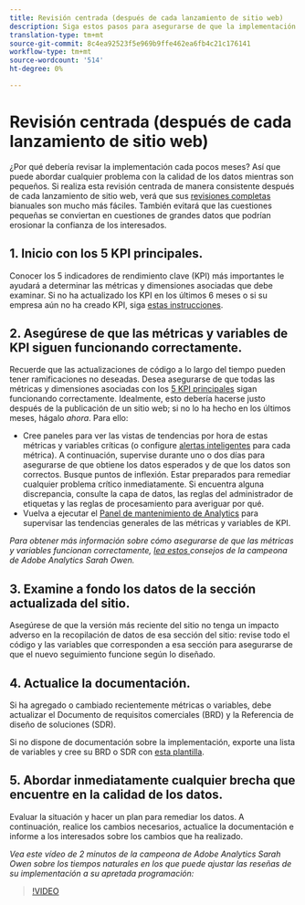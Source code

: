 ```yaml
---
title: Revisión centrada (después de cada lanzamiento de sitio web)
description: Siga estos pasos para asegurarse de que la implementación no contenga errores y esté en línea con los KPI.
translation-type: tm+mt
source-git-commit: 8c4ea92523f5e969b9ffe462ea6fb4c21c176141
workflow-type: tm+mt
source-wordcount: '514'
ht-degree: 0%

---
```



# Revisión centrada (después de cada lanzamiento de sitio web)

¿Por qué debería revisar la implementación cada pocos meses? Así que puede abordar cualquier problema con la calidad de los datos mientras son pequeños. Si realiza esta revisión centrada de manera consistente después de cada lanzamiento de sitio web, verá que sus [revisiones completas](/help/implement/review/full-review.md) bianuales son mucho más fáciles. También evitará que las cuestiones pequeñas se conviertan en cuestiones de grandes datos que podrían erosionar la confianza de los interesados.

## 1. Inicio con los 5 KPI principales.

Conocer los 5 indicadores de rendimiento clave (KPI) más importantes le ayudará a determinar las métricas y dimensiones asociadas que debe examinar. Si no ha actualizado los KPI en los últimos 6 meses o si su empresa aún no ha creado KPI, siga [estas instrucciones](/help/implement/review/define-kpis.md).

## 2. Asegúrese de que las métricas y variables de KPI siguen funcionando correctamente.

Recuerde que las actualizaciones de código a lo largo del tiempo pueden tener ramificaciones no deseadas. Desea asegurarse de que todas las métricas y dimensiones asociadas con los [5 KPI principales](/help/implement/review/define-kpis.md) sigan funcionando correctamente. Idealmente, esto debería hacerse justo después de la publicación de un sitio web; si no lo ha hecho en los últimos meses, hágalo *ahora*. Para ello:

* Cree paneles para ver las vistas de tendencias por hora de estas métricas y variables críticas (o configure [alertas inteligentes](https://experienceleague.adobe.com/docs/analytics/analyze/analysis-workspace/virtual-analyst/intelligent-alerts/intellligent-alerts.html#analysis-workspace) para cada métrica). A continuación, supervise durante uno o dos días para asegurarse de que obtiene los datos esperados y de que los datos son correctos. Busque puntos de inflexión. Estar preparados para remediar cualquier problema crítico inmediatamente. Si encuentra alguna discrepancia, consulte la capa de datos, las reglas del administrador de etiquetas y las reglas de procesamiento para averiguar por qué.
* Vuelva a ejecutar el [Panel de mantenimiento de Analytics](https://assets.adobe.com/public/9549dbe7-765a-4899-77b8-85cbba1a4252) para supervisar las tendencias generales de las métricas y variables de KPI.

*Para obtener más información sobre cómo asegurarse de que las métricas y variables funcionan correctamente,  [lea estos ](https://experienceleaguecommunities.adobe.com/t5/adobe-analytics-discussions/my-five-best-tips-for-keeping-adobe-analytics-humming/td-p/388608) consejos de la campeona de Adobe Analytics Sarah Owen.*

## 3. Examine a fondo los datos de la sección actualizada del sitio.

Asegúrese de que la versión más reciente del sitio no tenga un impacto adverso en la recopilación de datos de esa sección del sitio: revise todo el código y las variables que corresponden a esa sección para asegurarse de que el nuevo seguimiento funcione según lo diseñado.

## 4. Actualice la documentación.

Si ha agregado o cambiado recientemente métricas o variables, debe actualizar el Documento de requisitos comerciales (BRD) y la Referencia de diseño de soluciones (SDR).

Si no dispone de documentación sobre la implementación, exporte una lista de variables y cree su BRD o SDR con [esta plantilla](https://experienceleague.adobe.com/docs/analytics-learn/tutorials/implementation/implementation-basics/creating-a-business-requirements-document.html?lang=en#implementation).

## 5. Abordar inmediatamente cualquier brecha que encuentre en la calidad de los datos.

Evaluar la situación y hacer un plan para remediar los datos. A continuación, realice los cambios necesarios, actualice la documentación e informe a los interesados sobre los cambios que ha realizado.

*Vea este vídeo de 2 minutos de la campeona de Adobe Analytics Sarah Owen sobre los tiempos naturales en los que puede ajustar las reseñas de su implementación a su apretada programación:*

>[!VIDEO](https://video.tv.adobe.com/v/328340/?quality=12&learn=on)
